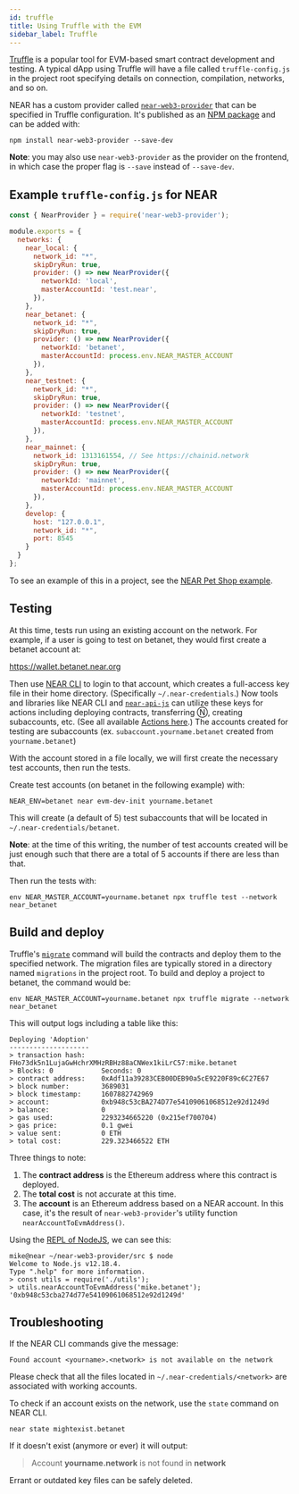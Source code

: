 ```yaml
---
id: truffle
title: Using Truffle with the EVM
sidebar_label: Truffle
---
```


[Truffle](https://trufflesuite.com/truffle) is a popular tool for EVM-based smart contract development and testing. A typical dApp using Truffle will have a file called `truffle-config.js` in the project root specifying details on connection, compilation, networks, and so on.

NEAR has a custom provider called [`near-web3-provider`](https://github.com/near/near-web3-provider) that can be specified in Truffle configuration. It's published as an [NPM package](https://npmjs.com/package/near-web3-provider) and can be added with:

    npm install near-web3-provider --save-dev

**Note**: you may also use `near-web3-provider` as the provider on the frontend, in which case the proper flag is `--save` instead of `--save-dev`.

## Example `truffle-config.js` for NEAR

```js
const { NearProvider } = require('near-web3-provider');

module.exports = {
  networks: {
    near_local: {
      network_id: "*",
      skipDryRun: true,
      provider: () => new NearProvider({
        networkId: 'local',
        masterAccountId: 'test.near',
      }),
    },
    near_betanet: {
      network_id: "*",
      skipDryRun: true,
      provider: () => new NearProvider({
        networkId: 'betanet',
        masterAccountId: process.env.NEAR_MASTER_ACCOUNT
      }),
    },
    near_testnet: {
      network_id: "*",
      skipDryRun: true,
      provider: () => new NearProvider({
        networkId: 'testnet',
        masterAccountId: process.env.NEAR_MASTER_ACCOUNT
      }),
    },
    near_mainnet: {
      network_id: 1313161554, // See https://chainid.network
      skipDryRun: true,
      provider: () => new NearProvider({
        networkId: 'mainnet',
        masterAccountId: process.env.NEAR_MASTER_ACCOUNT
      }),
    },
    develop: {
      host: "127.0.0.1",
      network_id: "*",
      port: 8545
    }
  }
};
```

To see an example of this in a project, see the [NEAR Pet Shop example](https://github.com/near-examples/near-pet-shop/blob/master/truffle-config.js).

## Testing

At this time, tests run using an existing account on the network. For example, if a user is going to test on betanet, they would first create a betanet account at:

https://wallet.betanet.near.org

Then use [NEAR CLI](/docs/development/near-cli) to login to that account, which creates a full-access key file in their home directory. (Specifically `~/.near-credentials`.) Now tools and libraries like NEAR CLI and [`near-api-js`](https://github.com/near/near-api-js) can utilize these keys for actions including deploying contracts, transferring Ⓝ, creating subaccounts, etc. (See all available [Actions here](https://nomicon.io/RuntimeSpec/Actions.html).) The accounts created for testing are subaccounts (ex. `subaccount.yourname.betanet` created from `yourname.betanet`)

With the account stored in a file locally, we will first create the necessary test accounts, then run the tests.
 
Create test accounts (on betanet in the following example) with:

    NEAR_ENV=betanet near evm-dev-init yourname.betanet
    
This will create (a default of 5) test subaccounts that will be located in `~/.near-credentials/betanet`.

**Note**: at the time of this writing, the number of test accounts created will be just enough such that there are a total of 5 accounts if there are less than that.

Then run the tests with:

    env NEAR_MASTER_ACCOUNT=yourname.betanet npx truffle test --network near_betanet

## Build and deploy

Truffle's [`migrate`](https://www.trufflesuite.com/docs/truffle/getting-started/running-migrations#command) command will build the contracts and deploy them to the specified network. The migration files are typically stored in a directory named `migrations` in the project root. To build and deploy a project to betanet, the command would be:

    env NEAR_MASTER_ACCOUNT=yourname.betanet npx truffle migrate --network near_betanet

This will output logs including a table like this:

```shell script
Deploying 'Adoption'
--------------------
> transaction hash:    FHo73dk5n1LujaGwHchrXMHzRBHz88aCNWex1kiLrC57:mike.betanet
> Blocks: 0            Seconds: 0
> contract address:    0xAdf11a39283CEB00DEB90a5cE9220F89c6C27E67
> block number:        3689031
> block timestamp:     1607882742969
> account:             0xb948c53cBA274D77e54109061068512e92d1249d
> balance:             0
> gas used:            2293234665220 (0x215ef700704)
> gas price:           0.1 gwei
> value sent:          0 ETH
> total cost:          229.323466522 ETH
```

Three things to note:
1. The **contract address** is the Ethereum address where this contract is deployed.
2. The **total cost** is not accurate at this time.
3. The **account** is an Ethereum address based on a NEAR account. In this case, it's the result of `near-web3-provider`'s utility function `nearAccountToEvmAddress()`.

Using the [REPL of NodeJS](https://nodejs.dev/learn/how-to-use-the-nodejs-repl), we can see this:

```shell script
mike@near ~/near-web3-provider/src $ node
Welcome to Node.js v12.18.4.
Type ".help" for more information.
> const utils = require('./utils');
> utils.nearAccountToEvmAddress('mike.betanet');
'0xb948c53cba274d77e54109061068512e92d1249d'
```

## Troubleshooting

If the NEAR CLI commands give the message:

`Found account <yourname>.<network> is not available on the network`

Please check that all the files located in `~/.near-credentials/<network>` are associated with working accounts. 

To check if an account exists on the network, use the `state` command on NEAR CLI.

    near state mightexist.betanet
    
If it doesn't exist (anymore or ever) it will output:

>Account **yourname.network** is not found in **network** 

Errant or outdated key files can be safely deleted.

